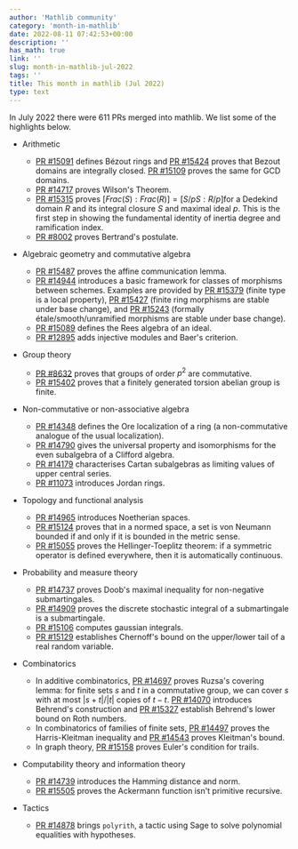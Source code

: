 ```yaml
---
author: 'Mathlib community'
category: 'month-in-mathlib'
date: 2022-08-11 07:42:53+00:00
description: ''
has_math: true
link: ''
slug: month-in-mathlib-jul-2022
tags: ''
title: This month in mathlib (Jul 2022)
type: text
---
```


In July 2022 there were 611 PRs merged into mathlib. We list some of the highlights below.

<!-- TEASER_END -->

* Arithmetic
     - [PR #15091](https://github.com/leanprover-community/mathlib/pull/15091) defines Bézout rings and [PR #15424](https://github.com/leanprover-community/mathlib/pull/15424) proves that Bezout domains are integrally closed. [PR #15109](https://github.com/leanprover-community/mathlib/pull/15109) proves the same for GCD domains.
     - [PR #14717](https://github.com/leanprover-community/mathlib/pull/14717) proves Wilson's Theorem.
     - [PR #15315](https://github.com/leanprover-community/mathlib/pull/15315) proves $[Frac(S):Frac(R)] = [S/pS:R/p]$for a Dedekind domain $R$ and its integral closure $S$ and maximal ideal $p$. This is the first step in showing the fundamental identity of inertia degree and ramification index.
     - [PR #8002](https://github.com/leanprover-community/mathlib/pull/8002) proves Bertrand's postulate.

* Algebraic geometry and commutative algebra

     - [PR #15487](https://github.com/leanprover-community/mathlib/pull/15487) proves the affine communication lemma.
     - [PR #14944](https://github.com/leanprover-community/mathlib/pull/14944) introduces a basic framework for classes of morphisms between schemes.
    Examples are provided by
    [PR #15379](https://github.com/leanprover-community/mathlib/pull/15379) (finite type is a local property),
    [PR #15427](https://github.com/leanprover-community/mathlib/pull/15427) (finite ring morphisms are stable under base change), and
    [PR #15243](https://github.com/leanprover-community/mathlib/pull/15243) (formally étale/smooth/unramified morphisms are stable under base change).
     - [PR #15089](https://github.com/leanprover-community/mathlib/pull/15089) defines the Rees algebra of an ideal.
     - [PR #12895](https://github.com/leanprover-community/mathlib/pull/12895) adds injective modules and Baer's criterion.

* Group theory
     - [PR #8632](https://github.com/leanprover-community/mathlib/pull/8632) proves that groups of order $p^2$ are commutative.
     - [PR #15402](https://github.com/leanprover-community/mathlib/pull/15402) proves that a finitely generated torsion abelian group is finite.

* Non-commutative or non-associative algebra
     - [PR #14348](https://github.com/leanprover-community/mathlib/pull/14348) defines the Ore localization of a ring (a non-commutative analogue of the usual localization).
     - [PR #14790](https://github.com/leanprover-community/mathlib/pull/14790) gives the universal property and isomorphisms for the even subalgebra of a Clifford algebra.
     - [PR #14179](https://github.com/leanprover-community/mathlib/pull/14179) characterises Cartan subalgebras as limiting values of upper central series.
     - [PR #11073](https://github.com/leanprover-community/mathlib/pull/11073) introduces Jordan rings.

* Topology and functional analysis
     - [PR #14965](https://github.com/leanprover-community/mathlib/pull/14965) introduces Noetherian spaces.
     - [PR #15124](https://github.com/leanprover-community/mathlib/pull/15124) proves that in a normed space, a set is von Neumann bounded if and only if it is bounded in the metric sense.
     - [PR #15055](https://github.com/leanprover-community/mathlib/pull/15055) proves the Hellinger-Toeplitz theorem: if a symmetric operator is defined everywhere, then it is automatically continuous.

* Probability and measure theory
     - [PR #14737](https://github.com/leanprover-community/mathlib/pull/14737) proves Doob's maximal inequality for non-negative submartingales.
     - [PR #14909](https://github.com/leanprover-community/mathlib/pull/14909) proves the discrete stochastic integral of a submartingale is a submartingale.
     - [PR #15106](https://github.com/leanprover-community/mathlib/pull/15106) computes gaussian integrals.
     - [PR #15129](https://github.com/leanprover-community/mathlib/pull/15129) establishes Chernoff's bound on the upper/lower tail of a real random variable.

* Combinatorics
     - In additive combinatorics, [PR #14697](https://github.com/leanprover-community/mathlib/pull/14697) proves Ruzsa's covering lemma: for finite sets $s$ and $t$ in a commutative group, we can cover $s$ with at most $|s + t|/ |t|$ copies of $t - t$. [PR #14070](https://github.com/leanprover-community/mathlib/pull/14070) introduces Behrend's construction and [PR #15327](https://github.com/leanprover-community/mathlib/pull/15327) establish Behrend's lower bound on Roth numbers.
     - In combinatorics of families of finite sets, [PR #14497](https://github.com/leanprover-community/mathlib/pull/14497) proves the Harris-Kleitman inequality and [PR #14543](https://github.com/leanprover-community/mathlib/pull/14543) proves Kleitman's bound.
     - In graph theory, [PR #15158](https://github.com/leanprover-community/mathlib/pull/15158) proves Euler's condition for trails.

* Computability theory and information theory
     - [PR #14739](https://github.com/leanprover-community/mathlib/pull/14739) introduces the Hamming distance and norm.
     - [PR #15505](https://github.com/leanprover-community/mathlib/pull/15505) proves the Ackermann function isn't primitive recursive.

* Tactics
     - [PR #14878](https://github.com/leanprover-community/mathlib/pull/14878) brings `polyrith`, a tactic using Sage to solve polynomial equalities with hypotheses.
